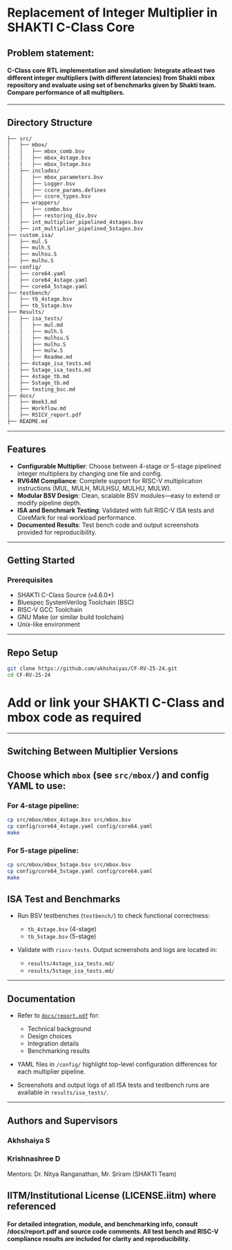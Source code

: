 # Replacement of Integer Multiplier in SHAKTI C-Class Core
## Problem statement:
####              C-Class core RTL implementation and simulation: Integrate atleast two different integer multipliers (with different latencies) from Shakti mbox repository and evaluate using set of benchmarks given by Shakti team. Compare performance of all multipliers. 

---

##  Directory Structure

```bash
├── src/
│   ├── mbox/
│   │   ├── mbox_comb.bsv
│   │   ├── mbox_4stage.bsv
│   │   ├── mbox_5stage.bsv
│   ├── includes/
│   │   ├── mbox_parameters.bsv
│   │   ├── Logger.bsv
│   │   ├── ccore_params.defines
│   │   ├── ccore_types.bsv
│   ├── wrappers/
│   │   ├── combo.bsv
│   │   ├── restoring_div.bsv
│   ├── int_multiplier_pipelined_4stages.bsv
│   ├── int_multiplier_pipelined_5stages.bsv
├── custom_isa/
│   ├── mul.S
│   ├── mulh.S
│   ├── mulhsu.S
│   ├── mulhu.S
├── config/
│   ├── core64.yaml
│   ├── core64_4stage.yaml
│   ├── core64_5stage.yaml
├── testbench/
│   ├── tb_4stage.bsv
│   ├── tb_5stage.bsv
├── Results/
│   ├── isa_tests/
│   │   ├── mul.md
│   │   ├── mulh.S
│   │   ├── mulhsu.S
│   │   ├── mulhu.S
│   │   ├── mulw.S
│   │   ├── Readme.md
│   ├── 4stage_isa_tests.md
│   ├── 5stage_isa_tests.md
│   ├── 4stage_tb.md
│   ├── 5stage_tb.md
│   ├── testing_bsc.md
├── docs/
│   ├── Week3.md
│   ├── Workflow.md
│   ├── RSICV_report.pdf
├── README.md


 ```
---

##  Features

- **Configurable Multiplier**: Choose between 4-stage or 5-stage pipelined integer multipliers by changing one file and config.
- **RV64M Compliance**: Complete support for RISC-V multiplication instructions (MUL, MULH, MULHSU, MULHU, MULW).
- **Modular BSV Design**: Clean, scalable BSV modules—easy to extend or modify pipeline depth.
- **ISA and Benchmark Testing**: Validated with full RISC-V ISA tests and CoreMark for real workload performance.
- **Documented Results**: Test bench code and output screenshots provided for reproducibility.

---

##  Getting Started

### Prerequisites

- SHAKTI C-Class Source (v4.6.0+)
- Bluespec SystemVerilog Toolchain (BSC)
- RISC-V GCC Toolchain
- GNU Make (or similar build toolchain)
- Unix-like environment

---

##  Repo Setup

```bash
git clone https://github.com/akhshaiyas/CF-RV-25-24.git
cd CF-RV-25-24
 ```
# Add or link your SHAKTI C-Class and mbox code as required
---
##  Switching Between Multiplier Versions

Choose which `mbox` (see `src/mbox/`) and config YAML to use:
---
### For 4-stage pipeline:

```bash
cp src/mbox/mbox_4stage.bsv src/mbox.bsv
cp config/core64_4stage.yaml config/core64.yaml
make
 ```
### For 5-stage pipeline:

```bash
cp src/mbox/mbox_5stage.bsv src/mbox.bsv
cp config/core64_5stage.yaml config/core64.yaml
make
 ```
##  ISA Test and Benchmarks

- Run BSV testbenches (`testbench/`) to check functional correctness:
  - `tb_4stage.bsv` (4-stage)
  - `tb_5stage.bsv` (5-stage)

- Validate with `riscv-tests`. Output screenshots and logs are located in:
  - `results/4stage_isa_tests.md/`
  - `results/5stage_isa_tests.md/`

---

##  Documentation

- Refer to [`docs/report.pdf`](docs/report.pdf) for:
  - Technical background
  - Design choices
  - Integration details
  - Benchmarking results

- YAML files in `/config/` highlight top-level configuration differences for each multiplier pipeline.

- Screenshots and output logs of all ISA tests and testbench runs are available in `results/isa_tests/`.

---
## Authors and Supervisors
### Akhshaiya S 
### Krishnashree D

Mentors: Dr. Nitya Ranganathan, Mr. Sriram (SHAKTI Team)

IITM/Institutional License (LICENSE.iitm) where referenced
---
#### For detailed integration, module, and benchmarking info, consult /docs/report.pdf and source code comments. All test bench and RISC-V compliance results are included for clarity and reproducibility.
